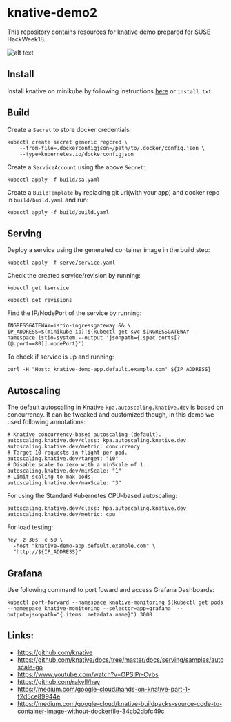 # knative-demo2

This repository contains resources for knative demo prepared for SUSE HackWeek18.

![alt text](https://knative.dev/docs/images/knative-audience.svg)


## Install

Install knative on minikube by following instructions [here](https://knative.dev/docs/install/knative-with-minikube/) or `install.txt`.

## Build

Create a `Secret` to store docker credentials:

```
kubectl create secret generic regcred \
    --from-file=.dockerconfigjson=/path/to/.docker/config.json \
    --type=kubernetes.io/dockerconfigjson
```

Create a `ServiceAccount` using the above `Secret`:

```
kubectl apply -f build/sa.yaml
```

Create a `BuildTemplate` by replacing git url(with your app) and docker repo in `build/build.yaml` and run:

```
kubectl apply -f build/build.yaml
```

## Serving

Deploy a service using the generated container image in the build step:

```
kubectl apply -f serve/service.yaml
```

Check the created service/revision by running:

```
kubectl get kservice
```

```
kubectl get revisions
```

Find the IP/NodePort of the service by running:

```
INGRESSGATEWAY=istio-ingressgateway && \
IP_ADDRESS=$(minikube ip):$(kubectl get svc $INGRESSGATEWAY --namespace istio-system --output 'jsonpath={.spec.ports[?(@.port==80)].nodePort}')
```

To check if service is up and running:

```
curl -H "Host: knative-demo-app.default.example.com" ${IP_ADDRESS}
```

## Autoscaling

The default autoscaling in Knative `kpa.autoscaling.knative.dev` is based on concurrency. It can be tweaked and customized though, in this demo we used following annotations:

```
# Knative concurrency-based autoscaling (default).
autoscaling.knative.dev/class: kpa.autoscaling.knative.dev
autoscaling.knative.dev/metric: concurrency
# Target 10 requests in-flight per pod.
autoscaling.knative.dev/target: "10"
# Disable scale to zero with a minScale of 1.
autoscaling.knative.dev/minScale: "1"
# Limit scaling to max pods.
autoscaling.knative.dev/maxScale: "3"
```

For using the Standard Kubernetes CPU-based autoscaling:

```
autoscaling.knative.dev/class: hpa.autoscaling.knative.dev
autoscaling.knative.dev/metric: cpu 
```

For load testing:

```
hey -z 30s -c 50 \
  -host "knative-demo-app.default.example.com" \
  "http://${IP_ADDRESS}"
```

## Grafana

Use following command to port foward and access Grafana Dashboards:

```
kubectl port-forward --namespace knative-monitoring $(kubectl get pods --namespace knative-monitoring --selector=app=grafana  --output=jsonpath="{.items..metadata.name}") 3000
```

## Links:

- https://github.com/knative
- https://github.com/knative/docs/tree/master/docs/serving/samples/autoscale-go
- https://www.youtube.com/watch?v=OPSIPr-Cybs
- https://github.com/rakyll/hey
- https://medium.com/google-cloud/hands-on-knative-part-1-f2d5ce89944e
- https://medium.com/google-cloud/knative-buildpacks-source-code-to-container-image-without-dockerfile-34cb2dbfc49c
